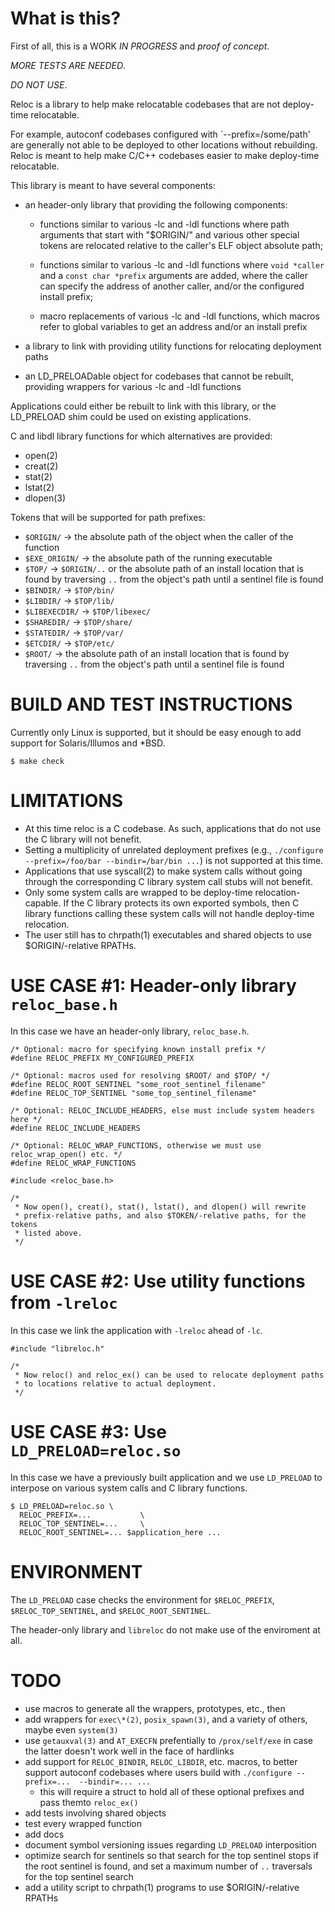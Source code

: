 What is this?
=============

First of all, this is a WORK *IN PROGRESS* and *proof of concept*.

*MORE TESTS ARE NEEDED*.

*DO NOT USE*.

Reloc is a library to help make relocatable codebases that are not
deploy-time relocatable.

For example, autoconf codebases configured with `--prefix=/some/path'
are generally not able to be deployed to other locations without
rebuilding.  Reloc is meant to help make C/C++ codebases easier to make
deploy-time relocatable.

This library is meant to have several components:

 - an header-only library that providing the following components:

    - functions similar to various -lc and -ldl functions where path
      arguments that start with "$ORIGIN/" and various other special
      tokens are relocated relative to the caller's ELF object absolute
      path;

    - functions similar to various -lc and -ldl functions where `void
      *caller` and a `const char *prefix` arguments are added, where the
      caller can specify the address of another caller, and/or the
      configured install prefix;

    - macro replacements of various -lc and -ldl functions, which macros
      refer to global variables to get an address and/or an install
      prefix

 - a library to link with providing utility functions for relocating
   deployment paths

 - an LD_PRELOADable object for codebases that cannot be rebuilt,
   providing wrappers for various -lc and -ldl functions

Applications could either be rebuilt to link with this library, or the
LD_PRELOAD shim could be used on existing applications.

C and libdl library functions for which alternatives are provided:

 - open(2)
 - creat(2)
 - stat(2)
 - lstat(2)
 - dlopen(3)

Tokens that will be supported for path prefixes:

 - `$ORIGIN/` -> the absolute path of the object when the caller of the function
 - `$EXE_ORIGIN/` -> the absolute path of the running executable
 - `$TOP/` -> `$ORIGIN/..` or the absolute path of an install location that is found by traversing `..` from the object's path until a sentinel file is found
 - `$BINDIR/` -> `$TOP/bin/`
 - `$LIBDIR/` -> `$TOP/lib/`
 - `$LIBEXECDIR/` -> `$TOP/libexec/`
 - `$SHAREDIR/` -> `$TOP/share/`
 - `$STATEDIR/` -> `$TOP/var/`
 - `$ETCDIR/` -> `$TOP/etc/`
 - `$ROOT/` -> the absolute path of an install location that is found by traversing `..` from the object's path until a sentinel file is found


BUILD AND TEST INSTRUCTIONS
===========================

Currently only Linux is supported, but it should be easy enough to add
support for Solaris/Illumos and \*BSD.

```
$ make check
```

LIMITATIONS
===========

 - At this time reloc is a C codebase.  As such, applications that do
   not use the C library will not benefit.
 - Setting a multiplicity of unrelated deployment prefixes (e.g.,
   `./configure --prefix=/foo/bar --bindir=/bar/bin ...`) is not
   supported at this time.
 - Applications that use syscall(2) to make system calls without going
   through the corresponding C library system call stubs will not
   benefit.
 - Only some system calls are wrapped to be deploy-time
   relocation-capable.  If the C library protects its own exported
   symbols, then C library functions calling these system calls will not
   handle deploy-time relocation.
 - The user still has to chrpath(1) executables and shared objects to
   use $ORIGIN/-relative RPATHs.


USE CASE #1: Header-only library `reloc_base.h`
===============================================

In this case we have an header-only library, `reloc_base.h`.

```
/* Optional: macro for specifying known install prefix */
#define RELOC_PREFIX MY_CONFIGURED_PREFIX

/* Optional: macros used for resolving $ROOT/ and $TOP/ */
#define RELOC_ROOT_SENTINEL "some_root_sentinel_filename"
#define RELOC_TOP_SENTINEL "some_top_sentinel_filename"

/* Optional: RELOC_INCLUDE_HEADERS, else must include system headers here */
#define RELOC_INCLUDE_HEADERS

/* Optional: RELOC_WRAP_FUNCTIONS, otherwise we must use reloc_wrap_open() etc. */
#define RELOC_WRAP_FUNCTIONS

#include <reloc_base.h>

/*
 * Now open(), creat(), stat(), lstat(), and dlopen() will rewrite
 * prefix-relative paths, and also $TOKEN/-relative paths, for the tokens
 * listed above.
 */
```


USE CASE #2: Use utility functions from `-lreloc`
=================================================

In this case we link the application with `-lreloc` ahead of `-lc`.

```
#include "libreloc.h"

/*
 * Now reloc() and reloc_ex() can be used to relocate deployment paths
 * to locations relative to actual deployment.
 */
```


USE CASE #3: Use `LD_PRELOAD=reloc.so`
=============================================

In this case we have a previously built application and we use
`LD_PRELOAD` to interpose on various system calls and C library
functions.

```
$ LD_PRELOAD=reloc.so \
  RELOC_PREFIX=...           \
  RELOC_TOP_SENTINEL=...     \
  RELOC_ROOT_SENTINEL=... $application_here ...
```


ENVIRONMENT
===========

The `LD_PRELOAD` case checks the environment for `$RELOC_PREFIX`,
`$RELOC_TOP_SENTINEL`, and `$RELOC_ROOT_SENTINEL`.

The header-only library and `libreloc` do not make use of the
enviroment at all.


TODO
====

 - use macros to generate all the wrappers, prototypes, etc., then
 - add wrappers for `exec\*(2)`, `posix_spawn(3)`, and a variety of
   others, maybe even `system(3)`
 - use `getauxval(3)` and `AT_EXECFN` prefentially to `/prox/self/exe`
   in case the latter doesn't work well in the face of hardlinks
 - add support for `RELOC_BINDIR`, `RELOC_LIBDIR`, etc. macros, to
   better support autoconf codebases where users build with `./configure
   --prefix=...  --bindir=... ...`
    - this will require a struct to hold all of these optional prefixes
      and pass themto `reloc_ex()`
 - add tests involving shared objects
 - test every wrapped function
 - add docs
 - document symbol versioning issues regarding `LD_PRELOAD`
   interposition
 - optimize search for sentinels so that search for the top sentinel
   stops if the root sentinel is found, and set a maximum number of `..`
   traversals for the top sentinel search
 - add a utility script to chrpath(1) programs to use $ORIGIN/-relative
   RPATHs

